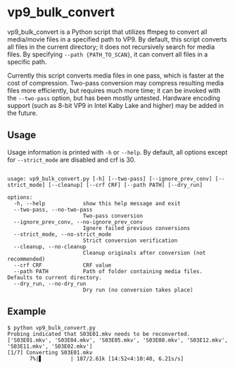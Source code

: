 # vp9_bulk_convert

vp9_bulk_convert is a Python script that utilizes ffmpeg to convert all media/movie files in a specified path to VP9. By default, this script converts all files in the current directory; it does not recursively search for media files. By specifying `--path {PATH_TO_SCAN}`, it can convert all files in a specific path.

Currently this script converts media files in one pass, which is faster at the cost of compression. Two-pass conversion may compress resulting media files more efficiently, but requires much more time; it can be invoked with the `--two-pass` option, but has been mostly untested. Hardware encoding support (such as 8-bit VP9 in Intel Kaby Lake and higher) may be added in the future.

## Usage

Usage information is printed with `-h` or `--help`. By default, all options except for `--strict_mode` are disabled and crf is 30.

```

usage: vp9_bulk_convert.py [-h] [--two-pass] [--ignore_prev_conv] [--strict_mode] [--cleanup] [--crf CRF] [--path PATH] [--dry_run]

options:
  -h, --help            show this help message and exit
  --two-pass, --no-two-pass
                        Two-pass conversion
  --ignore_prev_conv, --no-ignore_prev_conv
                        Ignore failed previous conversions
  --strict_mode, --no-strict_mode
                        Strict conversion verification
  --cleanup, --no-cleanup
                        Cleanup originals after conversion (not recommended)
  --crf CRF             CRF value
  --path PATH           Path of folder containing media files. Defaults to current directory.
  --dry_run, --no-dry_run
                        Dry run (no conversion takes place)

```

## Example

```
$ python vp9_bulk_convert.py
Probing indicated that S03E01.mkv needs to be reconverted.
['S03E01.mkv', 'S03E04.mkv', 'S03E05.mkv', 'S03E08.mkv', 'S03E12.mkv', 'S03E11.mkv', 'S03E02.mkv']
[1/7] Converting S03E01.mkv
       7%|▋         | 187/2.61k [14:52<4:10:40, 6.21s/s] 
```